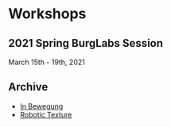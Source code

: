 # Workshops

## 2021 Spring BurgLabs Session

March 15th - 19th, 2021

## Archive

- [In Bewegung](https://sites.google.com/prod/view/urburg/projekte/workshop-in-bewegung)
- [Robotic Texture](https://sites.google.com/prod/view/urburg/projekte/workshop-robotic-texture)
